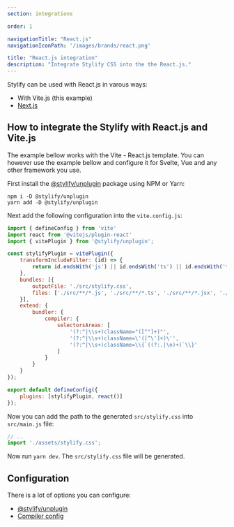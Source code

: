 ```yaml
---
section: integrations

order: 1

navigationTitle: "React.js"
navigationIconPath: '/images/brands/react.png'

title: "React.js integration"
description: "Integrate Stylify CSS into the the React.js."
---
```



Stylify can be used with React.js in varous ways:
- With Vite.js (this example)
- [Next.js](/docs/integrations/nextjs)

<stack-blitz-link link="https://stackblitz.com/edit/stylify-react-vite?file=src%2FApp.jsx"></stack-blitz-link>


<note><template>
Integration example for the Vite.js can be found in <a href="https://github.com/stylify/integrations-examples/tree/master/reactjs" target="_blank" rel="noopener">integrations examples repository</a>.
</template></note>

## How to integrate the Stylify with React.js and Vite.js

The example bellow works with the Vite - React.js template. You can however use the example bellow and configure it for Svelte, Vue and any other framework you use.

First install the [@stylify/unplugin](/docs/unplugin) package using NPM or Yarn:

```
npm i -D @stylify/unplugin
yarn add -D @stylify/unplugin
```

Next add the following configuration into the `vite.config.js`:

```js
import { defineConfig } from 'vite'
import react from '@vitejs/plugin-react'
import { vitePlugin } from '@stylify/unplugin';

const stylifyPlugin = vitePlugin({
    transformIncludeFilter: (id) => {
		return id.endsWith('js') || id.endsWith('ts') || id.endsWith('tsx') || id.endsWith('jsx');
	},
    bundles: [{
        outputFile: './src/stylify.css',
        files: ['./src/**/*.js', './src/**/*.ts', './src/**/*.jsx', './src/**/*.tsx'],
    }],
    extend: {
        bundler: {
            compiler: {
                selectorsAreas: [
                    '(?:^|\\s+)className="([^"]+)"',
                    '(?:^|\\s+)className=\'([^\']+)\'',
                    '(?:^|\\s+)className=\\{`((?:.|\n)+)`\\}'
                ]
            }
        }
    }
});

export default defineConfig({
	plugins: [stylifyPlugin, react()]
});
```

Now you can add the path to the generated `src/stylify.css` into `src/main.js` file:

```js
// ..
import './assets/stylify.css';
```

Now run `yarn dev`. The `src/stylify.css` file will be generated.

## Configuration
There is a lot of options you can configure:
- [@stylify/unplugin](/docs/unplugin)
- [Compiler config](/docs/stylify/compiler)

<where-to-next />
